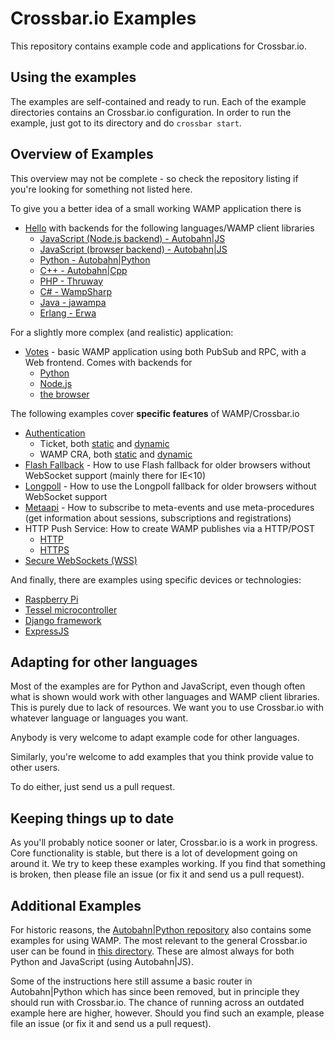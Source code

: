 # Crossbar.io Examples

This repository contains example code and applications for Crossbar.io.

## Using the examples

The examples are self-contained and ready to run. Each of the example directories contains an Crossbar.io configuration. In order to run the example, just got to its directory and do `crossbar start`.

## Overview of Examples

This overview may not be complete - so check the repository listing if you're looking for something not listed here.

To give you a better idea of a small working WAMP application there is 

* [Hello](https://github.com/crossbario/crossbarexamples/tree/master/hello) with backends for the following languages/WAMP client libraries
   + [JavaScript (Node.js backend) - Autobahn|JS](https://github.com/crossbario/crossbarexamples/tree/master/hello/nodejs)
   + [JavaScript (browser backend) - Autobahn|JS](https://github.com/crossbario/crossbarexamples/tree/master/hello/browser)
   + [Python - Autobahn|Python](https://github.com/crossbario/crossbarexamples/tree/master/hello/python)
   + [C++ - Autobahn|Cpp](https://github.com/crossbario/crossbarexamples/tree/master/hello/cpp)
   + [PHP - Thruway](https://github.com/crossbario/crossbarexamples/tree/master/hello/php)
   + [C# - WampSharp](https://github.com/crossbario/crossbarexamples/tree/master/hello/csharp)
   + [Java - jawampa](https://github.com/crossbario/crossbarexamples/tree/master/hello/java)
   + [Erlang - Erwa](https://github.com/crossbario/crossbarexamples/tree/master/hello/erlang)

For a slightly more complex (and realistic) application:

* [Votes](https://github.com/crossbario/crossbarexamples/tree/master/votes) - basic WAMP application using both PubSub and RPC, with a Web frontend. Comes with backends for 
   + [Python](https://github.com/crossbario/crossbarexamples/tree/master/demos/votes/python)
   + [Node.js](https://github.com/crossbario/crossbarexamples/tree/master/demos/votes/nodejs) 
   + [the browser](https://github.com/crossbario/crossbarexamples/tree/master/demos/votes/browser)

The following examples cover **specific features** of WAMP/Crossbar.io

* [Authentication](https://github.com/crossbario/crossbarexamples/tree/master/authenticate)
   + Ticket, both [static](https://github.com/crossbario/crossbarexamples/tree/master/authenticate/ticket) and [dynamic](https://github.com/crossbario/crossbarexamples/tree/master/authenticate/ticketdynamic/python)
   + WAMP CRA, both [static](https://github.com/crossbario/crossbarexamples/tree/master/authenticate/wampcra) and [dynamic](https://github.com/crossbario/crossbarexamples/tree/master/authenticate/wampcradynamic)
* [Flash Fallback](https://github.com/crossbario/crossbarexamples/tree/master/flash) - How to use Flash fallback for older browsers without WebSocket support (mainly there for IE<10)
* [Longpoll](https://github.com/crossbario/crossbarexamples/tree/master/longpoll) - How to use the Longpoll fallback for older browsers without WebSocket support
* [Metaapi](https://github.com/crossbario/crossbarexamples/tree/master/metaapi) - How to subscribe to meta-events and use meta-procedures (get information about sessions, subscriptions and registrations)
* HTTP Push Service: How to create WAMP publishes via a HTTP/POST
   + [HTTP](https://github.com/crossbario/crossbarexamples/tree/master/pusher)
   + [HTTPS](https://github.com/crossbario/crossbarexamples/tree/master/pushertls)
* [Secure WebSockets (WSS)](https://github.com/crossbario/crossbarexamples/tree/master/wss/python)

And finally, there are examples using specific devices or technologies:

* [Raspberry Pi](https://github.com/crossbario/crossbarexamples/tree/master/device/pi)
* [Tessel microcontroller](https://github.com/crossbario/crossbarexamples/tree/master/hello/tessel)
* [Django framework](https://github.com/crossbario/crossbarexamples/tree/master/django/realtimemonitor)
* [ExpressJS](https://github.com/crossbario/crossbarexamples/tree/master/expressjs)


## Adapting for other languages

Most of the examples are for Python and JavaScript, even though often what is shown would work with other languages and WAMP client libraries. This is purely due to lack of resources. We want you to use Crossbar.io with whatever language or languages you want.

Anybody is very welcome to adapt example code for other languages.

Similarly, you're welcome to add examples that you think provide value to other users.

To do either, just send us a pull request.

## Keeping things up to date

As you'll probably notice sooner or later, Crossbar.io is a work in progress. Core functionality is stable, but there is a lot of development going on around it. We try to keep these examples working. If you find that something is broken, then please file an issue (or fix it and send us a pull request).

## Additional Examples

For historic reasons, the [Autobahn|Python repository](https://github.com/tavendo/AutobahnPython) also contains some examples for using WAMP. The most relevant to the general Crossbar.io user can be found in [this directory](https://github.com/tavendo/AutobahnPython/tree/master/examples/twisted/wamp). These are almost always for both Python and JavaScript (using Autobahn|JS).

Some of the instructions here still assume a basic router in Autobahn|Python which has since been removed, but in principle they should run with Crossbar.io. The chance of running across an outdated example here are higher, however. Should you find such an example, please file an issue (or fix it and send us a pull request). 
